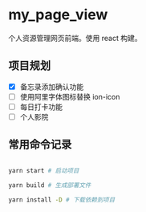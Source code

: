# my_page_view

个人资源管理网页前端。使用 react 构建。

## 项目规划

- [x] 备忘录添加确认功能
- [ ] 使用阿里字体图标替换 ion-icon
- [ ] 每日打卡功能
- [ ] 个人影院

## 常用命令记录

```sh

yarn start # 启动项目

yarn build # 生成部署文件

yarn install -D # 下载依赖到项目
```

